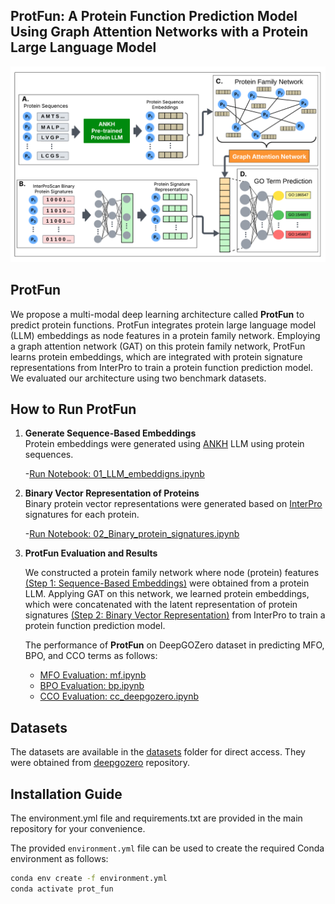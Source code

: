 ## ProtFun: A Protein Function Prediction Model Using Graph Attention Networks with a Protein Large Language Model

![Top-DTI Overview](images/pipeline.png)

## ProtFun

We propose a multi-modal deep learning architecture called **ProtFun** to predict protein functions. ProtFun
integrates protein large language model (LLM) embeddings as node features in a protein family network. Employing a
graph attention network (GAT) on this protein family network, ProtFun learns protein embeddings, which are integrated
with protein signature representations from InterPro to train a protein function prediction model. We evaluated our
architecture using two benchmark datasets.

## How to Run ProtFun

1. **Generate Sequence-Based Embeddings**  
   Protein embeddings were generated using [ANKH](https://github.com/agemagician/Ankh) LLM using protein sequences.

   -[Run Notebook: 01_LLM_embeddigns.ipynb](Notebooks/01_LLM_embeddigns.ipynb)

2. **Binary Vector Representation of Proteins**  
   Binary protein vector representations were generated based on [InterPro](https://github.com/ebi-pf-team/interproscan) signatures for each protein.

    -[Run Notebook: 02_Binary_protein_signatures.ipynb](Notebooks/02_Binary_protein_signatures.ipynb)

3. **ProtFun Evaluation and Results**

    We constructed a protein family network where node (protein) features [(Step 1: Sequence-Based Embeddings)](Notebooks/01_LLM_embeddigns.ipynb) were obtained from a protein LLM.
    Applying GAT on this network, we learned protein embeddings, which were concatenated with the latent representation of protein signatures [(Step 2: Binary Vector Representation)](Notebooks/02_Binary_protein_signatures.ipynb) from InterPro to train a protein function prediction model. 
    
    The performance of **ProtFun** on DeepGOZero dataset in predicting MFO, BPO, and CCO terms as follows:
    
    - [MFO Evaluation: mf.ipynb](Notebooks/mf_deepgozero.ipynb)
    - [BPO Evaluation: bp.ipynb](Notebooks/bp_deepgozero.ipynb)
    - [CCO Evaluation: cc_deepgozero.ipynb](Notebooks/cc_deepgozero.ipynb)

## Datasets

The datasets are available in the [datasets](datasets) folder for direct access. They were obtained from [deepgozero](https://deepgo.cbrc.kaust.edu.sa/data/deepgozero/) repository. 

## Installation Guide

The environment.yml file and requirements.txt are provided in the main repository for your convenience.

The provided `environment.yml` file can be used to create the required Conda environment as follows:
```bash
conda env create -f environment.yml
conda activate prot_fun
     

